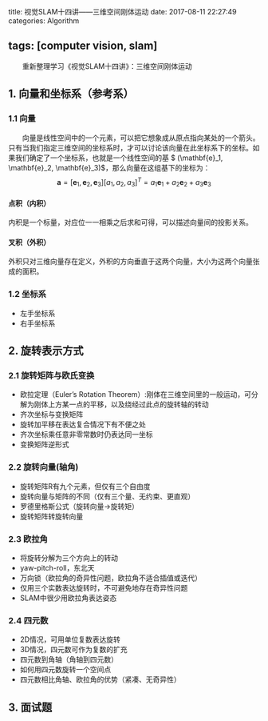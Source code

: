title: 视觉SLAM十四讲——三维空间刚体运动
date: 2017-08-11 22:27:49
categories: Algorithm

tags: [computer vision, slam]
---

　　重新整理学习《视觉SLAM十四讲》：三维空间刚体运动
<!-- more -->

## 1. 向量和坐标系（参考系）

### 1.1 向量

　　向量是线性空间中的一个元素，可以把它想象成从原点指向某处的一个箭头。只有当我们指定三维空间的坐标系时，才可以讨论该向量在此坐标系下的坐标。如果我们确定了一个坐标系，也就是一个线性空间的基 $ (\mathbf{e}_1, \mathbf{e}_2, \mathbf{e}_3)$，那么向量在这组基下的坐标为：
$$
\mathbf{a} = [\mathbf{e}_1, \mathbf{e}_2, \mathbf{e}_3][a_1, a_2, a_3]^T = a_1 \mathbf{e}_1 + a_2 \mathbf{e}_2 + a_3 \mathbf{e}_3
$$

#### 点积（内积）

内积是一个标量，对应位一一相乘之后求和可得，可以描述向量间的投影关系。

#### 叉积（外积）

外积只对三维向量存在定义，外积的方向垂直于这两个向量，大小为这两个向量张成的面积。

### 1.2 坐标系

- 左手坐标系
- 右手坐标系

## 2. 旋转表示方式

### 2.1 旋转矩阵与欧氏变换

- 欧拉定理（Euler’s Rotation Theorem）:刚体在三维空间里的一般运动，可分解为刚体上方某一点的平移，以及绕经过此点的旋转轴的转动
- 齐次坐标与变换矩阵
- 旋转加平移在表达复合情况下有不便之处
- 齐次坐标乘任意非零常数时仍表达同一坐标
- 变换矩阵逆形式

### 2.2 旋转向量(轴角)

- 旋转矩阵R有九个元素，但仅有三个自由度
- 旋转向量与矩阵的不同（仅有三个量、无约束、更直观）
- 罗德里格斯公式（旋转向量->旋转矩）
- 旋转矩阵转旋转向量

### 2.3 欧拉角

- 将旋转分解为三个方向上的转动
- yaw-pitch-roll，东北天
- 万向锁（欧拉角的奇异性问题，欧拉角不适合插值或迭代）
- 仅用三个实数表达旋转时，不可避免地存在奇异性问题
- SLAM中很少用欧拉角表达姿态

### 2.4 四元数

- 2D情况，可用单位复数表达旋转
- 3D情况，四元数可作为复数的扩充
- 四元数到角轴（角轴到四元数）
- 如何用四元数旋转一个空间点
- 四元数相比角轴、欧拉角的优势（紧凑、无奇异性）

## 3. 面试题

